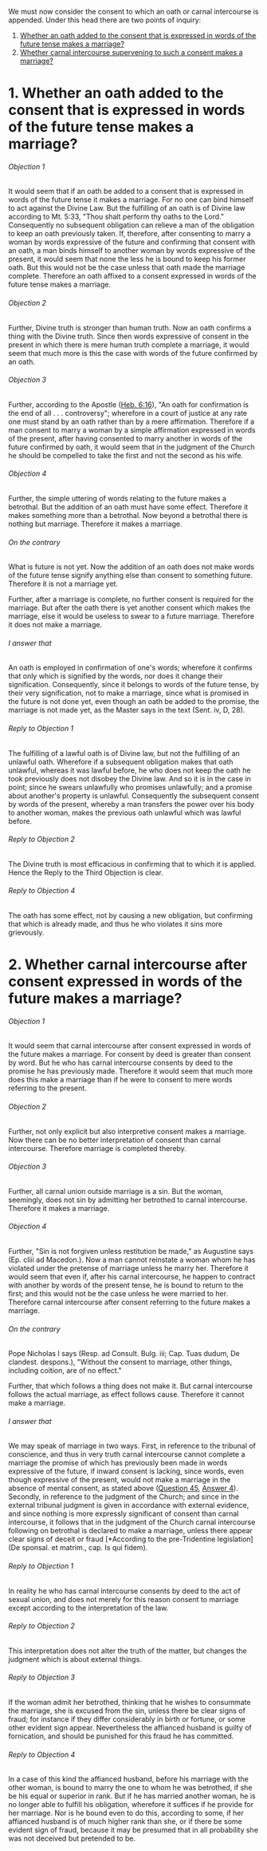 We must now consider the consent to which an oath or carnal intercourse is appended. Under this head there are two points of inquiry:  

1. [ Whether an oath added to the consent that is expressed in words of the future tense makes a marriage?  ](#1.%20Whether%20an%20oath%20added%20to%20the%20consent%20that%20is%20expressed%20in%20words%20of%20the%20future%20tense%20makes%20a%20marriage?)
2. [ Whether carnal intercourse supervening to such a consent makes a marriage?  ](#2.%20Whether%20carnal%20intercourse%20after%20consent%20expressed%20in%20words%20of%20the%20future%20makes%20a%20marriage?)



# 1. Whether an oath added to the consent that is expressed in words of the future tense makes a marriage? 

###### Objection 1
It would seem that if an oath be added to a consent that is expressed in words of the future tense it makes a marriage. For no one can bind himself to act against the Divine Law. But the fulfilling of an oath is of Divine law according to Mt. 5:33, "Thou shalt perform thy oaths to the Lord." Consequently no subsequent obligation can relieve a man of the obligation to keep an oath previously taken. If, therefore, after consenting to marry a woman by words expressive of the future and confirming that consent with an oath, a man binds himself to another woman by words expressive of the present, it would seem that none the less he is bound to keep his former oath. But this would not be the case unless that oath made the marriage complete. Therefore an oath affixed to a consent expressed in words of the future tense makes a marriage.  

###### Objection 2
Further, Divine truth is stronger than human truth. Now an oath confirms a thing with the Divine truth. Since then words expressive of consent in the present in which there is mere human truth complete a marriage, it would seem that much more is this the case with words of the future confirmed by an oath.  

###### Objection 3
Further, according to the Apostle ([Heb. 6:16](http://bible.gospelcom.net/bible?Heb++6:16)), "An oath for confirmation is the end of all . . . controversy"; wherefore in a court of justice at any rate one must stand by an oath rather than by a mere affirmation. Therefore if a man consent to marry a woman by a simple affirmation expressed in words of the present, after having consented to marry another in words of the future confirmed by oath, it would seem that in the judgment of the Church he should be compelled to take the first and not the second as his wife.  

###### Objection 4
Further, the simple uttering of words relating to the future makes a betrothal. But the addition of an oath must have some effect. Therefore it makes something more than a betrothal. Now beyond a betrothal there is nothing but marriage. Therefore it makes a marriage.  

###### On the contrary
What is future is not yet. Now the addition of an oath does not make words of the future tense signify anything else than consent to something future. Therefore it is not a marriage yet.  

Further, after a marriage is complete, no further consent is required for the marriage. But after the oath there is yet another consent which makes the marriage, else it would be useless to swear to a future marriage. Therefore it does not make a marriage.  

###### I answer that
An oath is employed in confirmation of one's words; wherefore it confirms that only which is signified by the words, nor does it change their signification. Consequently, since it belongs to words of the future tense, by their very signification, not to make a marriage, since what is promised in the future is not done yet, even though an oath be added to the promise, the marriage is not made yet, as the Master says in the text (Sent. iv, D, 28).  

###### Reply to Objection 1
The fulfilling of a lawful oath is of Divine law, but not the fulfilling of an unlawful oath. Wherefore if a subsequent obligation makes that oath unlawful, whereas it was lawful before, he who does not keep the oath he took previously does not disobey the Divine law. And so it is in the case in point; since he swears unlawfully who promises unlawfully; and a promise about another's property is unlawful. Consequently the subsequent consent by words of the present, whereby a man transfers the power over his body to another woman, makes the previous oath unlawful which was lawful before.  

###### Reply to Objection 2
The Divine truth is most efficacious in confirming that to which it is applied. Hence the Reply to the Third Objection is clear.  

###### Reply to Objection 4
The oath has some effect, not by causing a new obligation, but confirming that which is already made, and thus he who violates it sins more grievously.  




# 2. Whether carnal intercourse after consent expressed in words of the future makes a marriage? 

###### Objection 1
It would seem that carnal intercourse after consent expressed in words of the future makes a marriage. For consent by deed is greater than consent by word. But he who has carnal intercourse consents by deed to the promise he has previously made. Therefore it would seem that much more does this make a marriage than if he were to consent to mere words referring to the present.  

###### Objection 2
Further, not only explicit but also interpretive consent makes a marriage. Now there can be no better interpretation of consent than carnal intercourse. Therefore marriage is completed thereby.  

###### Objection 3
Further, all carnal union outside marriage is a sin. But the woman, seemingly, does not sin by admitting her betrothed to carnal intercourse. Therefore it makes a marriage.  

###### Objection 4
Further, "Sin is not forgiven unless restitution be made," as Augustine says (Ep. cliii ad Macedon.). Now a man cannot reinstate a woman whom he has violated under the pretense of marriage unless he marry her. Therefore it would seem that even if, after his carnal intercourse, he happen to contract with another by words of the present tense, he is bound to return to the first; and this would not be the case unless he were married to her. Therefore carnal intercourse after consent referring to the future makes a marriage.  

###### On the contrary
Pope Nicholas I says (Resp. ad Consult. Bulg. iii; Cap. Tuas dudum, De clandest. despons.), "Without the consent to marriage, other things, including coition, are of no effect."  

Further, that which follows a thing does not make it. But carnal intercourse follows the actual marriage, as effect follows cause. Therefore it cannot make a marriage.  

###### I answer that
We may speak of marriage in two ways. First, in reference to the tribunal of conscience, and thus in very truth carnal intercourse cannot complete a marriage the promise of which has previously been made in words expressive of the future, if inward consent is lacking, since words, even though expressive of the present, would not make a marriage in the absence of mental consent, as stated above ([Question 45](45.%20Marriage%20Consent%20Considered%20in%20Itself.md), [Answer 4](45.%20Marriage%20Consent%20Considered%20in%20Itself.md#4.%20Whether,%20in%20the%20absence%20of%20inward%20consent,%20a%20marriage%20is%20made%20by%20consent%20given%20in%20words%20of%20the%20present?%20)). Secondly, in reference to the judgment of the Church; and since in the external tribunal judgment is given in accordance with external evidence, and since nothing is more expressly significant of consent than carnal intercourse, it follows that in the judgment of the Church carnal intercourse following on betrothal is declared to make a marriage, unless there appear clear signs of deceit or fraud \[\*According to the pre-Tridentine legislation\] (De sponsal. et matrim., cap. Is qui fidem).  

###### Reply to Objection 1
In reality he who has carnal intercourse consents by deed to the act of sexual union, and does not merely for this reason consent to marriage except according to the interpretation of the law.  

###### Reply to Objection 2
This interpretation does not alter the truth of the matter, but changes the judgment which is about external things.  

###### Reply to Objection 3
If the woman admit her betrothed, thinking that he wishes to consummate the marriage, she is excused from the sin, unless there be clear signs of fraud; for instance if they differ considerably in birth or fortune, or some other evident sign appear. Nevertheless the affianced husband is guilty of fornication, and should be punished for this fraud he has committed.  

###### Reply to Objection 4
In a case of this kind the affianced husband, before his marriage with the other woman, is bound to marry the one to whom he was betrothed, if she be his equal or superior in rank. But if he has married another woman, he is no longer able to fulfill his obligation, wherefore it suffices if he provide for her marriage. Nor is he bound even to do this, according to some, if her affianced husband is of much higher rank than she, or if there be some evident sign of fraud, because it may be presumed that in all probability she was not deceived but pretended to be.